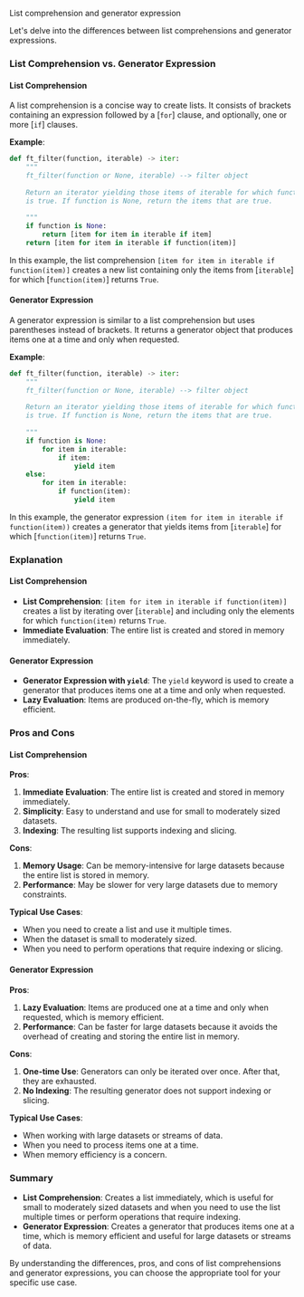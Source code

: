 List comprehension and generator expression

 Let's delve into the differences between list comprehensions and generator expressions.

### List Comprehension vs. Generator Expression

#### List Comprehension
A list comprehension is a concise way to create lists. It consists of brackets containing an expression followed by a [`for`] clause, and optionally, one or more [`if`] clauses.

**Example**:
```python
def ft_filter(function, iterable) -> iter:
    """
    ft_filter(function or None, iterable) --> filter object
    
    Return an iterator yielding those items of iterable for which function(item)
    is true. If function is None, return the items that are true.
    
    """
    if function is None:
        return [item for item in iterable if item]
    return [item for item in iterable if function(item)]
```

In this example, the list comprehension `[item for item in iterable if function(item)]` creates a new list containing only the items from [`iterable`] for which [`function(item)`] returns `True`.



#### Generator Expression
A generator expression is similar to a list comprehension but uses parentheses instead of brackets. It returns a generator object that produces items one at a time and only when requested.

**Example**:
```python
def ft_filter(function, iterable) -> iter:
    """
    ft_filter(function or None, iterable) --> filter object
    
    Return an iterator yielding those items of iterable for which function(item)
    is true. If function is None, return the items that are true.
    
    """
    if function is None:
        for item in iterable:
            if item:
                yield item
    else:
        for item in iterable:
            if function(item):
                yield item
```

In this example, the generator expression `(item for item in iterable if function(item))` creates a generator that yields items from [`iterable`] for which [`function(item)`] returns `True`.

### Explanation

#### List Comprehension
- **List Comprehension**: `[item for item in iterable if function(item)]` creates a list by iterating over [`iterable`] and including only the elements for which `function(item)` returns `True`.
- **Immediate Evaluation**: The entire list is created and stored in memory immediately.

#### Generator Expression
- **Generator Expression with `yield`**: The `yield` keyword is used to create a generator that produces items one at a time and only when requested.
- **Lazy Evaluation**: Items are produced on-the-fly, which is memory efficient.



### Pros and Cons

#### List Comprehension
**Pros**:
1. **Immediate Evaluation**: The entire list is created and stored in memory immediately.
2. **Simplicity**: Easy to understand and use for small to moderately sized datasets.
3. **Indexing**: The resulting list supports indexing and slicing.

**Cons**:
1. **Memory Usage**: Can be memory-intensive for large datasets because the entire list is stored in memory.
2. **Performance**: May be slower for very large datasets due to memory constraints.

**Typical Use Cases**:
- When you need to create a list and use it multiple times.
- When the dataset is small to moderately sized.
- When you need to perform operations that require indexing or slicing.

#### Generator Expression
**Pros**:
1. **Lazy Evaluation**: Items are produced one at a time and only when requested, which is memory efficient.
2. **Performance**: Can be faster for large datasets because it avoids the overhead of creating and storing the entire list in memory.

**Cons**:
1. **One-time Use**: Generators can only be iterated over once. After that, they are exhausted.
2. **No Indexing**: The resulting generator does not support indexing or slicing.

**Typical Use Cases**:
- When working with large datasets or streams of data.
- When you need to process items one at a time.
- When memory efficiency is a concern.

### Summary
- **List Comprehension**: Creates a list immediately, which is useful for small to moderately sized datasets and when you need to use the list multiple times or perform operations that require indexing.
- **Generator Expression**: Creates a generator that produces items one at a time, which is memory efficient and useful for large datasets or streams of data.

By understanding the differences, pros, and cons of list comprehensions and generator expressions, you can choose the appropriate tool for your specific use case.